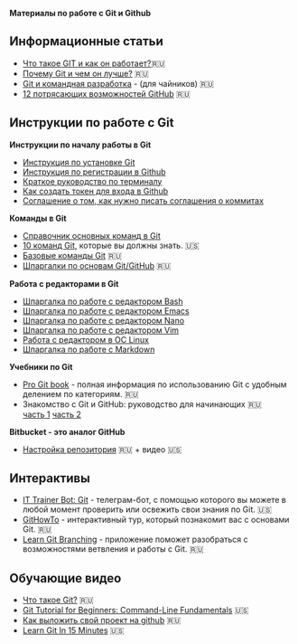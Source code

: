 **Материалы по работе с Git и Github**


## **Информационные статьи**

- [Что такое GIT и как он работает?](https://seo.ru/blog/chto-takoe-git/)🇷🇺
- [Почему Git и чем он лучше?](https://habr.com/ru/post/104198/) 🇷🇺
- [Git и командная разработка](https://vk.com/@javarush-git-i-komandnaya-razrabotka-dlya-chainikov) - (для чайников) 🇷🇺
- [12 потрясающих возможностей GitHub](https://javarush.ru/groups/posts/1820-12-potrjasajujshikh-vozmozhnostey-github) 🇷🇺


## **Инструкции по работе с Git**

**Инструкции по началу работы в Git**

- [Инструкция по установке Git](https://github.com/netology-code/guides/tree/master/git)
- [Инструкция по регистрации в Github](https://github.com/netology-code/guides/tree/master/github)
- [Краткое руководство по терминалу](https://github.com/netology-code/guides/blob/master/git-terminal/git-terminal.md)
- [Как создать токен для входа в Github](https://github.com/netology-code/guides/tree/master/github-access-token)
- [Соглашение о том, как нужно писать соглашения о коммитах](https://www.conventionalcommits.org/ru/v1.0.0/)

  


**Команды в Git**

- [Справочник основных команд в Git](https://github.com/MihailOkatev/guides/blob/master/git-basics/GitCommandGuide.md)
- [10 команд Git,](https://towardsdatascience.com/10-git-commands-you-should-know-df54bea1595c) которые вы должны знать. 🇺🇸
- [Базовые команды Git](https://github.github.com/training-kit/downloads/ru/github-git-cheat-sheet/) 🇷🇺
- [Шпаргалки по основам Git/GitHub](https://medium.com/@vvladislavv/%D1%88%D0%BF%D0%B0%D1%80%D0%B3%D0%B0%D0%BB%D0%BA%D0%B0-%D0%BF%D0%BE-%D0%BE%D1%81%D0%BD%D0%BE%D0%B2%D0%B0%D0%BC-git-github-dcd6b91406a8) 🇷🇺

**Работа с редакторами в Git**

- [Шпаргалка по работе с редактором Bash](https://github.com/MihailOkatev/guides/blob/master/editors/bash-editor.md)
- [Шпаргалка по работе с редактором Emacs](https://github.com/MihailOkatev/guides/blob/master/editors/emacs-editor.md)
- [Шпаргалка по работе с редактором Nano](https://github.com/MihailOkatev/guides/blob/master/editors/Nano-editor.md)
- [Шпаргалка по работе с редактором Vim](https://github.com/MihailOkatev/guides/blob/master/editors/Vim-editor.md)
- [Работа с редактором в ОС Linux](https://github.com/MihailOkatev/guides/blob/master/editors/Linux-editors.md)
- [Шпаргалка по работе с Markdown](https://github.com/MihailOkatev/guides/blob/master/editors/Markdown-docs.md)

**Учебники по Git**

- [Pro Git book](https://git-scm.com/book/ru/v2) - полная информация по использованию Git с удобным делением по категориям. 🇷🇺
- Знакомство с Git и GitHub: руководство для начинающих 🇷🇺  
  [часть 1](https://medium.com/nuances-of-programming/%D0%B7%D0%BD%D0%B0%D0%BA%D0%BE%D0%BC%D1%81%D1%82%D0%B2%D0%BE-%D1%81-git-%D0%B8-github-%D1%80%D1%83%D0%BA%D0%BE%D0%B2%D0%BE%D0%B4%D1%81%D1%82%D0%B2%D0%BE-%D0%B4%D0%BB%D1%8F-%D0%BD%D0%B0%D1%87%D0%B8%D0%BD%D0%B0%D1%8E%D1%89%D0%B8%D1%85-54ea2567d76c) [часть 2](https://medium.com/nuances-of-programming/%D0%B7%D0%BD%D0%B0%D0%BA%D0%BE%D0%BC%D1%81%D1%82%D0%B2%D0%BE-%D1%81-git-%D0%B8-github-%D1%80%D1%83%D0%BA%D0%BE%D0%B2%D0%BE%D0%B4%D1%81%D1%82%D0%B2%D0%BE-%D0%B4%D0%BB%D1%8F-%D0%BD%D0%B0%D1%87%D0%B8%D0%BD%D0%B0%D1%8E%D1%89%D0%B8%D1%85-9090c4c07f87)

**Bitbucket - это аналог GitHub**

- [Настройка репозитория](https://www.atlassian.com/ru/git/tutorials/setting-up-a-repository) 🇷🇺 + видео 🇺🇸


## **Интерактивы**

- [IT Trainer Bot: Git](https://t.me/bt_tlgtm_bot) - телеграм-бот, с помощью которого вы можете в любой момент проверить или освежить свои знания по Git. 🇺🇸
- [GitHowTo](https://githowto.com/ru) - интерактивный тур, который познакомит вас с основами Git. 🇷🇺
- [Learn Git Branching](https://learngitbranching.js.org/?locale=ru_RU) - приложение поможет разобраться с возможностями ветвления и работы с Git. 🇷🇺


## **Обучающие видео**

- [Что такое Git?](https://www.youtube.com/watch?v=QkY8lXZuiqQ&list=PLDyvV36pndZHkDRik6kKF6gSb0N0W995h) 🇷🇺
- [Git Tutorial for Beginners: Command-Line Fundamentals](https://www.youtube.com/watch?v=HVsySz-h9r4) 🇺🇸
- [Как выложить свой проект на github](https://www.youtube.com/watch?v=CUDgSbaYGx4) 🇷🇺
- [Learn Git In 15 Minutes](https://www.youtube.com/watch?v=USjZcfj8yxE) 🇺🇸

  
  
  
